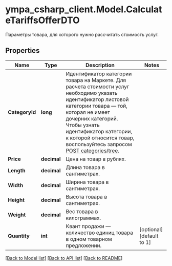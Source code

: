 # ympa_csharp_client.Model.CalculateTariffsOfferDTO
Параметры товара, для которого нужно рассчитать стоимость услуг.

## Properties

Name | Type | Description | Notes
------------ | ------------- | ------------- | -------------
**CategoryId** | **long** | Идентификатор категории товара на Маркете.  Для расчета стоимости услуг необходимо указать идентификатор листовой категории товара — той, которая не имеет дочерних категорий.  Чтобы узнать идентификатор категории, к которой относится товар, воспользуйтесь запросом [POST categories/tree](../../reference/categories/getCategoriesTree.md).  | 
**Price** | **decimal** | Цена на товар в рублях. | 
**Length** | **decimal** | Длина товара в сантиметрах. | 
**Width** | **decimal** | Ширина товара в сантиметрах. | 
**Height** | **decimal** | Высота товара в сантиметрах. | 
**Weight** | **decimal** | Вес товара в килограммах. | 
**Quantity** | **int** | Квант продажи — количество единиц товара в одном товарном предложении. | [optional] [default to 1]

[[Back to Model list]](../README.md#documentation-for-models) [[Back to API list]](../README.md#documentation-for-api-endpoints) [[Back to README]](../README.md)

